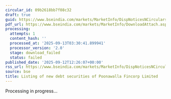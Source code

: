```yaml
---
circular_id: 09b2618bb7f08c32
draft: true
guid: https://www.bseindia.com/markets/MarketInfo/DispNoticesNCirculars.aspx?Noticeid={2E8C1BFE-497C-4E15-BFC5-26ED45231CA8}&noticeno=20250912-79&dt=09/12/2025&icount=79&totcount=103&flag=0
pdf_url: https://www.bseindia.com/markets/MarketInfo/DownloadAttach.aspx?id=20250912-79&attachedId=
processing:
  attempts: 1
  content_hash: ''
  processed_at: '2025-09-13T03:30:41.899941'
  processor_version: '2.0'
  stage: download_failed
  status: failed
published_date: '2025-09-12T12:26:07+00:00'
rss_url: https://www.bseindia.com/markets/MarketInfo/DispNoticesNCirculars.aspx?Noticeid={2E8C1BFE-497C-4E15-BFC5-26ED45231CA8}&noticeno=20250912-79&dt=09/12/2025&icount=79&totcount=103&flag=0
source: bse
title: Listing of new debt securities of Poonawalla Fincorp Limited
---
```


Processing in progress...